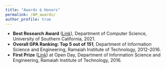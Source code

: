 ```yaml
---
title: "Awards & Honors"
permalink: /AM_awards/
author_profile: true
---
```

* **Best Research Award** ([Link](https://viterbigrad.usc.edu/ms-awards/#:~:text=On%20May%203%2C%202021%2C%20USC,Awards%20ceremony%2C%20conducted%20via%20Zoom.)), Department of Computer Science, University of Southern California, 2021.
* **Overall GPA Ranking: Top 5 out of 151**, Department of Information Science and Engineering, Ramaiah Institute of Technology, 2012-2016.
* **First Prize** ([Link](https://ankith-mohan.github.io/files/Open_day_MSRIT.pdf)) at Open Day, Department of Information Science and Engineering, Ramaiah Institute of Technology, 2016.
